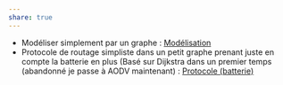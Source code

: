 ```yaml
---
share: true
---
```

- Modéliser simplement par un graphe : [Modélisation](./Mod%C3%A9lisation.md) 
- Protocole de routage simpliste dans un petit graphe prenant juste en compte la batterie en plus (Basé sur Dijkstra dans un premier temps (abandonné je passe à AODV maintenant) : [Protocole (batterie)](./Protocole%20(batterie).md) 